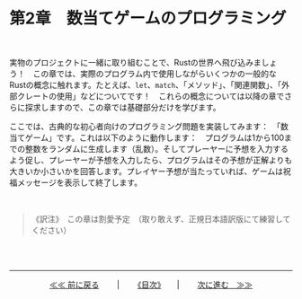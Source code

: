 # 第2章　数当てゲームのプログラミング

<br>

実物のプロジェクトに一緒に取り組むことで、Rustの世界へ飛び込みましょう！　この章では、実際のプログラム内で使用しながらいくつかの一般的なRustの概念に触れます。たとえば、`let`、`match`、「メソッド」、「関連関数」、「外部クレートの使用」などについてです！　これらの概念については以降の章でさらに探求しますので、この章では基礎部分だけを学びます。

ここでは、古典的な初心者向けのプログラミング問題を実装してみます：　「数当てゲーム」です。これは以下のように動作します：　プログラムは1から100までの整数をランダムに生成します（乱数）。そしてプレーヤーに予想を入力するよう促し、プレーヤーが予想を入力したら、プログラムはその予想が正解よりも大きいか小さいかを回答します。プレイヤー予想が当たっていれば、ゲームは祝福メッセージを表示して終了します。

<br>

>《訳注》　この章は割愛予定　（取り敢えず、正規日本語訳版にて練習してください）



<br>
<br>

<hr>

<div align="center";>

[≪≪ 前に戻る](/01.3_HelloCargo.md)　　  | 　　[《目次》](/00.0_TOC.md)　　| 　　[次に進む　≫≫](/03.0_CommonConcepts.md)
</div>
